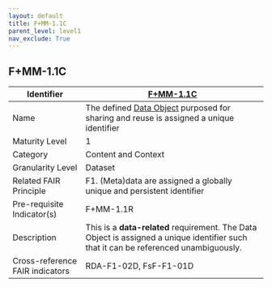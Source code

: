 ```yaml
---
layout: default
title: F+MM-1.1C
parent_level: level1
nav_exclude: True
---
```


## F+MM-1.1C

| Identifier | [F+MM-1.1C](https://github.com/FAIRplus/Data-Maturity/blob/indicator-definitions/docs/_indicators/A.%20F%2BMM-1.1C.md) |
| --------- | ----------|
| Name | The defined [Data Object](https://fairplus.github.io/Data-Maturity/docs/Glossary/#data-object) purposed for sharing and reuse is assigned a unique identifier |
| Maturity Level | 1 |
| Category | Content and Context |
| Granularity Level | Dataset |
| Related FAIR Principle | F1. (Meta)data are assigned a globally unique and persistent identifier |
| Pre-requisite Indicator(s) | F+MM-1.1R |
| Description | This is a **data-related** requirement. The Data Object is assigned a unique identifier such that it can be referenced unambiguously.|
| Cross-reference FAIR indicators | RDA-F1-02D, FsF-F1-01D |
